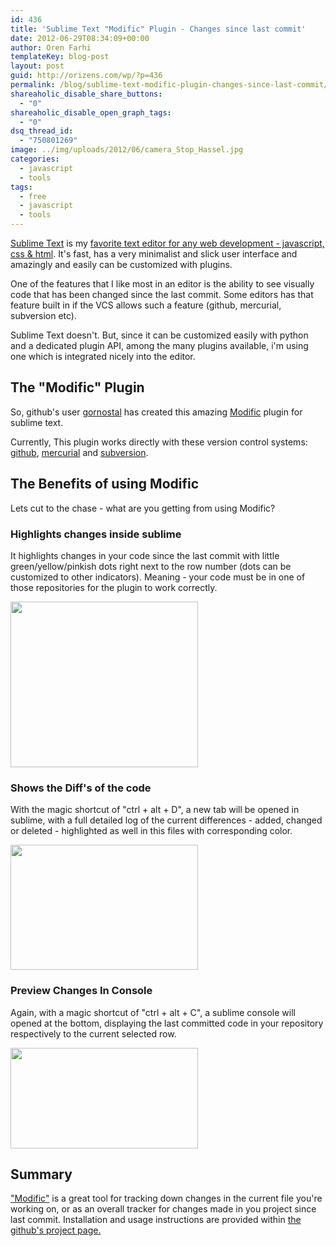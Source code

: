 ```yaml
---
id: 436
title: 'Sublime Text "Modific" Plugin - Changes since last commit'
date: 2012-06-29T08:34:09+00:00
author: Oren Farhi 
templateKey: blog-post
layout: post
guid: http://orizens.com/wp/?p=436
permalink: /blog/sublime-text-modific-plugin-changes-since-last-commit/
shareaholic_disable_share_buttons:
  - "0"
shareaholic_disable_open_graph_tags:
  - "0"
dsq_thread_id:
  - "750801269"
image: ../img/uploads/2012/06/camera_Stop_Hassel.jpg
categories:
  - javascript
  - tools
tags:
  - free
  - javascript
  - tools
---
```

<a title="My Favorite Text Editor for Web Development" href="http://www.sublimetext.com/" target="_blank">Sublime Text</a> is my <a title="Javascript IDE’s? yes!" href="http://orizens.com/wp/blog/javascript-ides-yes/" target="_blank">favorite text editor for any web development - javascript, css & html</a>. It's fast, has a very minimalist and slick user interface and amazingly and easily can be customized with plugins.
  
One of the features that I like most in an editor is the ability to see visually code that has been changed since the last commit. Some editors has that feature built in if the VCS allows such a feature (github, mercurial, subversion etc).
  
Sublime Text doesn't. But, since it can be customized easily with python and a dedicated plugin API, among the many plugins available, i'm using one which is integrated nicely into the editor.
  
<!--more-->

## The "Modific" Plugin

So, github's user <a title="Modific Plugin" href="https://github.com/gornostal/" target="_blank">gornostal</a> has created this amazing <a title="Modific for Sublime Text" href="https://github.com/gornostal/Modific#readme" target="_blank">Modific</a> plugin for sublime text.
  
Currently, This plugin works directly with these version control systems: <a title="Github" href="https://github.com/" target="_blank">github</a>, <a title="Mercurial" href="http://mercurial.selenic.com/" target="_blank">mercurial</a> and <a title="Subversion" href="http://subversion.tigris.org/" target="_blank">subversion</a>.

## The Benefits of using Modific

Lets cut to the chase - what are you getting from using Modific?

### Highlights changes inside sublime

It highlights changes in your code since the last commit with little green/yellow/pinkish dots right next to the row number (dots can be customized to other indicators). Meaning - your code must be in one of those repositories for the plugin to work correctly.
  
<a href=".../../img/uploads/2012/06/changes.png" rel="lightbox"><img title="changes" src=".../../img/uploads/2012/06/changes-300x265.png" alt="" width="300" height="265" /></a>

### Shows the Diff's of the code

With the magic shortcut of "ctrl + alt + D", a new tab will be opened in sublime, with a full detailed log of the current differences - added, changed or deleted - highlighted as well in this files with corresponding color.
  
<a href=".../../img/uploads/2012/06/diff.png" rel="lightbox"><img title="Modific &quot;Diff&quot; screenshot" src=".../../img/uploads/2012/06/diff-300x200.png" alt="" width="300" height="200" /></a>

### Preview Changes In Console

Again, with a magic shortcut of "ctrl + alt + C", a sublime console will opened at the bottom, displaying the last committed code in your repository respectively to the current selected row.
  
<a href=".../../img/uploads/2012/06/preview.png" rel="lightbox"><img class="alignnone size-medium wp-image-445" title="preview" src=".../../img/uploads/2012/06/preview-300x161.png" alt="" width="300" height="161" srcset=".../../img/uploads/2012/06/preview-300x161.png 300w, .../../img/uploads/2012/06/preview.png 884w" sizes="(max-width: 300px) 100vw, 300px" /></a>

## Summary

<a title="Modific Plugin for Sublime Text Editor" href="https://github.com/gornostal/Modific#readme" target="_blank">"Modific"</a> is a great tool for tracking down changes in the current file you're working on, or as an overall tracker for changes made in you project since last commit. Installation and usage instructions are provided within <a href="https://github.com/gornostal/Modific#readme" target="_blank">the github's project page.</a>